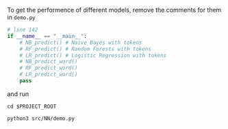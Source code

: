 To get the performence of different models, remove the comments for them in `demo.py`

```python
# line 142
if __name__ == "__main__":
    # NB_predict() # Naive Bayes with tokens
    # RF_predict() # Random Forests with tokens
    # LR_predict() # Logistic Regression with tokens
    # NB_predict_word()
    # RF_predict_word()
    # LR_predict_word()
    pass
```
and run
```shell
cd $PROJECT_ROOT

python3 src/NN/demo.py
```
